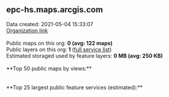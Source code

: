 <h2>epc-hs.maps.arcgis.com</h2> Data created: 2021-05-04 15:33:07 <br /><a target='new' href='https://epc-hs.maps.arcgis.com'>Organization link</a><br /><br />Public maps on this org: <b>0 (avg: 122 maps)</b><br />Public layers on this org: <b>1 </b>(<a target='new' href='https://services.arcgis.com/IuLpWjH5v0ykWCTE/ArcGIS/rest/services'>full service list</a>)<br />Estimated storaged used by feature layers: <b>0 MB (avg: 250 KB)</b><br /><br />**Top 50 public maps by views:**<br /><br /><br />**Top 25 largest public feature services (estimated):**<br />